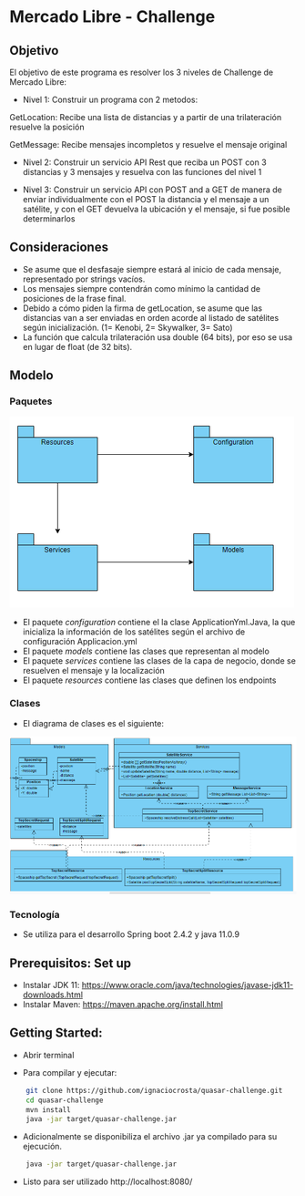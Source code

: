 # Mercado Libre - Challenge

## Objetivo
El objetivo de este programa es resolver los 3 niveles de Challenge de Mercado Libre:
* Nivel 1: Construir un programa con 2 metodos:

GetLocation: Recibe una lista de distancias y a partir de una trilateración resuelve la posición
			
GetMessage: Recibe mensajes incompletos y resuelve el mensaje original
			
* Nivel 2: Construir un servicio API Rest que reciba un POST con 3 distancias y 3 mensajes 			y resuelva con las funciones del nivel 1
	
* Nivel 3: Construir un servicio API con POST and a GET de manera de enviar individualmente 			con el POST la distancia y el mensaje a un satélite, y con el GET devuelva la 			ubicación y el mensaje, si fue posible determinarlos		

## Consideraciones
* Se asume que el desfasaje siempre estará al inicio de cada mensaje, representado por strings vacíos.
* Los mensajes siempre contendrán como mínimo la cantidad de posiciones de la frase final.
* Debido a cómo piden la firma de getLocation, se asume que las distancias van a ser enviadas en orden acorde al listado de satélites según inicialización. (1= Kenobi, 2= Skywalker, 3= Sato)
* La función que calcula trilateración usa double (64 bits), por eso se usa en lugar de float (de 32 bits).

## Modelo
### Paquetes

![Screenshot](https://github.com/ignaciocrosta/quasar-challenge/blob/master/doc/Paquetes.png?raw=true)

* El paquete *configuration* contiene el la clase ApplicationYml.Java, la que inicializa la información de los satélites según el archivo de configuración Applicacion.yml
* El paquete *models* contiene las clases que representan al modelo
* El paquete *services* contiene las clases de la capa de negocio, donde se resuelven el mensaje y la localización
* El paquete *resources* contiene las clases que definen los endpoints

### Clases

* El diagrama de clases es el siguiente:

![Screenshot](https://github.com/ignaciocrosta/quasar-challenge/blob/master/doc/Clases.png?raw=true)

### Tecnología
* Se utiliza para el desarrollo Spring boot 2.4.2 y java 11.0.9

## Prerequisitos: Set up
* Instalar JDK 11: https://www.oracle.com/java/technologies/javase-jdk11-downloads.html
* Instalar Maven: https://maven.apache.org/install.html

## Getting Started:

* Abrir terminal

* Para compilar y ejecutar:

```bash
	git clone https://github.com/ignaciocrosta/quasar-challenge.git
	cd quasar-challenge
	mvn install
	java -jar target/quasar-challenge.jar
```

* Adicionalmente se disponibiliza el archivo .jar ya compilado para su ejecución.

```bash
	java -jar target/quasar-challenge.jar
```

* Listo para ser utilizado http://localhost:8080/
